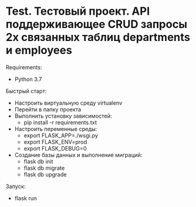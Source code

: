 # Test. Тестовый проект. API поддерживающее CRUD запросы 2х связанных таблиц departments и employees

Requirements:
- Python 3.7

Быстрый старт:
- Настроить виртуальную среду virtualenv
- Перейти в папку проекта
- Выполнить установку зависимостей:
    - pip install -r requirements.txt
- Настроить переменные среды:
    - export FLASK_APP=./wsgi.py
    - export FLASK_ENV=prod
    - export FLASK_DEBUG=0
- Создание базы данных и выполнение миграций:
    - flask db init
    - flask db migrate
    - flask db upgrade

Запуск:
- flask run
